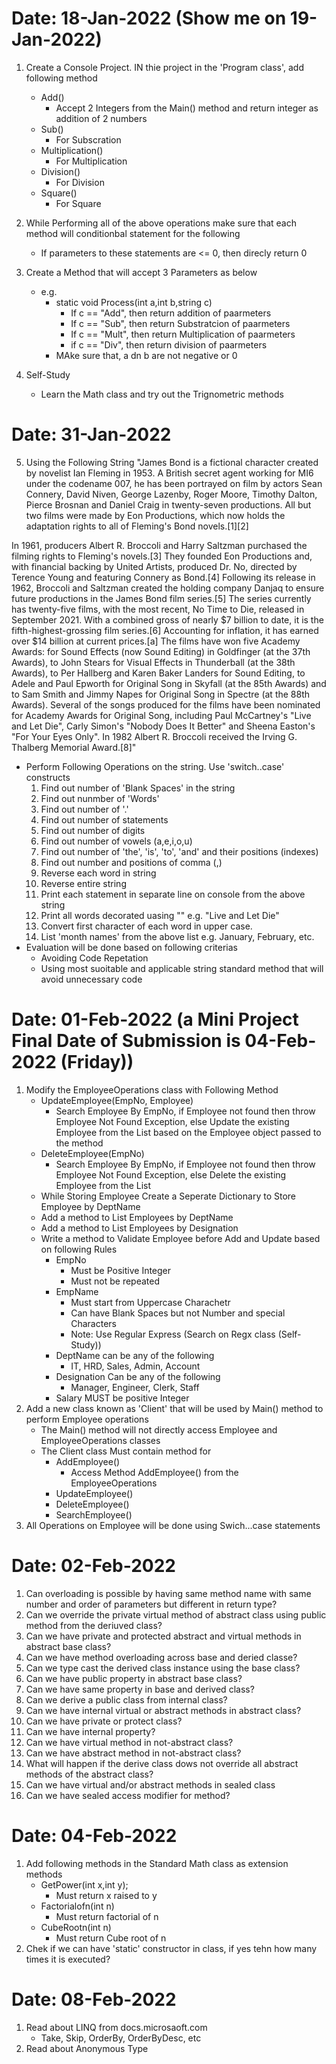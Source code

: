 # Date: 18-Jan-2022 (Show me on 19-Jan-2022)
1. Create a Console Project. IN thie project in the 'Program class', add following method
	- Add()
		- Accept 2 Integers from the Main() method and return integer as addition of 2 numbers
	- Sub()
		- For Subscration
	- Multiplication()
		- For Multiplication
	- Division()
		- For Division
	- Square()
		- For Square
2. While Performing all of the above operations make sure that each method will conditionbal statement for the following
	- If parameters to these statements are <= 0, then direcly return 0
3. Create a Method that will accept 3 Parameters as below
	- e.g.
		- static void Process(int a,int b,string c)
			- If c == "Add", then return addition of paarmeters
			- If c == "Sub", then return Substratcion  of paarmeters
			- If c == "Mult", then return Multiplication  of paarmeters
			- if c == "Div", then return division  of paarmeters
		- MAke sure that, a dn b are not negative or 0

4. Self-Study
	- Learn the Math class and try out the Trignometric methods

# Date: 31-Jan-2022
5. Using the Following String
	"James Bond is a fictional character created by novelist Ian Fleming in 1953. A British secret agent working for MI6 under the codename 007, he has been portrayed on film by actors Sean Connery, David Niven, George Lazenby, Roger Moore, Timothy Dalton, Pierce Brosnan and Daniel Craig in twenty-seven productions. All but two films were made by Eon Productions, which now holds the adaptation rights to all of Fleming's Bond novels.[1][2]

In 1961, producers Albert R. Broccoli and Harry Saltzman purchased the filming rights to Fleming's novels.[3] They founded Eon Productions and, with financial backing by United Artists, produced Dr. No, directed by Terence Young and featuring Connery as Bond.[4] Following its release in 1962, Broccoli and Saltzman created the holding company Danjaq to ensure future productions in the James Bond film series.[5] The series currently has twenty-five films, with the most recent, No Time to Die, released in September 2021. With a combined gross of nearly $7 billion to date, it is the fifth-highest-grossing film series.[6] Accounting for inflation, it has earned over $14 billion at current prices.[a] The films have won five Academy Awards: for Sound Effects (now Sound Editing) in Goldfinger (at the 37th Awards), to John Stears for Visual Effects in Thunderball (at the 38th Awards), to Per Hallberg and Karen Baker Landers for Sound Editing, to Adele and Paul Epworth for Original Song in Skyfall (at the 85th Awards) and to Sam Smith and Jimmy Napes for Original Song in Spectre (at the 88th Awards). Several of the songs produced for the films have been nominated for Academy Awards for Original Song, including Paul McCartney's "Live and Let Die", Carly Simon's "Nobody Does It Better" and Sheena Easton's "For Your Eyes Only". In 1982 Albert R. Broccoli received the Irving G. Thalberg Memorial Award.[8]"

- Perform Following Operations on the string. Use 'switch..case' constructs
	1. Find out number of 'Blank Spaces' in the string
	2. Find out nunmber of 'Words'
	3. Find out number of '.'
	4. Find out number of statements
	5. Find out number of digits
	6. Find out number of vowels (a,e,i,o,u)
	7. Find out number of 'the', 'is', 'to', 'and' and their positions (indexes)
	8. Find out number and positions of comma (,)
	9. Reverse each word in string
	10. Reverse entire string
	11. Print each statement in separate line on console from the above string
	12. Print all words decorated uasing "" e.g. "Live and Let Die"
	13. Convert first character of each word in upper case.
	15. List 'month names' from the above list e.g. January, February, etc.
- Evaluation will be done based on following criterias
	- Avoiding Code Repetation
	- Using most suoitable and applicable string standard method that will avoid unnecessary code


# Date: 01-Feb-2022 (a Mini Project Final Date of Submission is 04-Feb-2022 (Friday))

1. Modify the EmployeeOperations class with Following Method
	- UpdateEmployee(EmpNo, Employee)
		- Search Employee By EmpNo, if Employee not found then throw Employee Not Found Exception, else Update the existing Employee from the List based on the Employee object passed to the method	  
	- DeleteEmployee(EmpNo)
		- Search Employee By EmpNo, if Employee not found then throw Employee Not Found Exception, else Delete the existing Employee from the List
	- While Storing Employee Create a Seperate Dictionary to Store Employee by DeptName
	- Add a method to List Employees by DeptName
	- Add a method to List Employees by Designation
	- Write a method to Validate Employee before Add and Update based on following  Rules
		- EmpNo
			- Must be Positive Integer
			- Must not be repeated
		- EmpName
			- Must start from Uppercase Charachetr
			- Can have Blank Spaces but not Number and special Characters
			- Note: Use Regular Express (Search on Regx class (Self-Study))
		- DeptName can be any of the following
			- IT, HRD, Sales, Admin, Account
		- Designation Can be any of the following
			- Manager, Engineer, Clerk, Staff
		- Salary MUST be positive Integer	
2. Add a new class known as 'Client' that will be used by Main() method to perform Employee operations
	- The Main() method will not directly access Employee and EmployeeOperations classes 
	- The Client class Must contain method for
		- AddEmployee()
			- Access Method AddEmployee() from the EmployeeOperations
		- UpdateEmployee()
		- DeleteEmployee()
		- SearchEmployee()
3. All Operations on Employee will be done using Swich...case statements 
		
# Date: 02-Feb-2022
1. Can overloading is possible by having same method name with same number and order of parameters but different in return type?
2. Can we override the private virtual method of abstract class using public method from the deriuved class?
3. Can we have private and protected abstract and virtual methods in abstract base class?
4. Can we have method overloading across base and deried classe?
5. Can we type cast the derived class instance using the base class? 
6. Can we have public property in abstract base class?
7. Can we have same property in base and derived class?
8. Can we derive a public class from internal class?
9. Can we have internal virtual or abstract methods in abstract class?
10. Can we have private or protect class?
11. Can we have internal property?
12. Can we have virtual method in not-abstract class?
13. Can we have abstract method in not-abstract class?
14. What will happen if the derive class dows not override all abstract methods of the abstract class?
15. Can we have virtual and/or abstract methods in sealed class
16. Can we have sealed access modifier for method?

# Date: 04-Feb-2022

1. Add following methods in the Standard Math class as extension methods
	- GetPower(int x,int y); 
		- Must return x raised to y
	- Factorialofn(int n)
		- Must return factorial of n
	- CubeRootn(int n)
		- Must return Cube root of n
2. Chek if we can have 'static' constructor in class, if yes tehn how many times it is executed?

# Date: 08-Feb-2022

1. Read about LINQ from docs.microsaoft.com
	- Take, Skip, OrderBy, OrderByDesc, etc
2. Read about Anonymous Type
